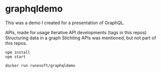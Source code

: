 # graphqldemo

This was a demo I created for a presentation of GraphQL. 

APIs, made for usage
Iterative API developments (tags in this repos)
Structuring data in a graph
Stichting APIs was mentioned, but not part of this repos.

```
npm install
npm start
```

```
docker run runesoft/graphqldemo
```
